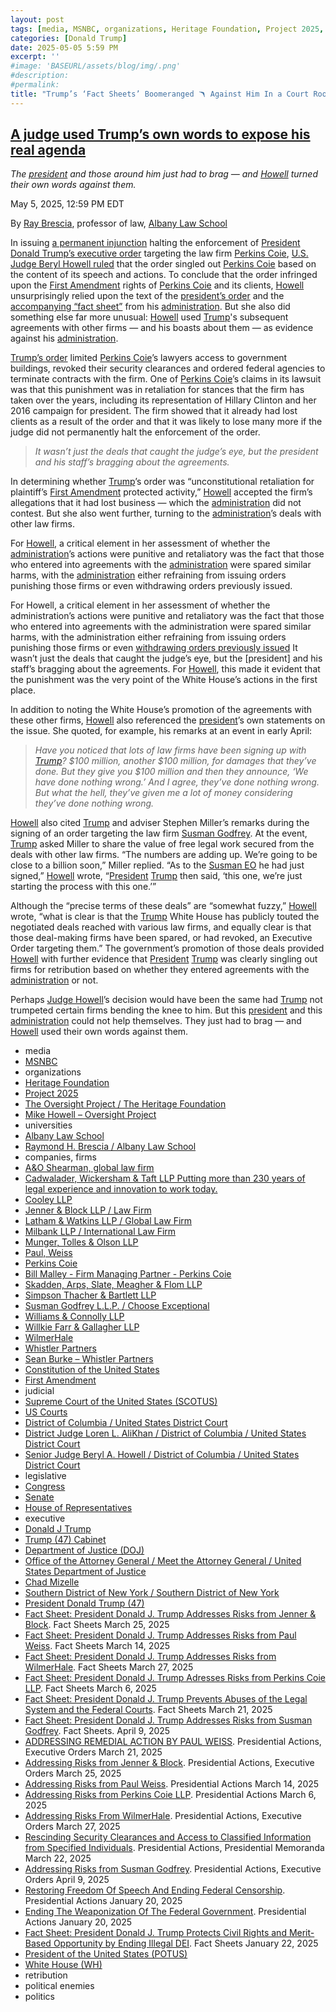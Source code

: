 ```yaml
---
layout: post
tags: [media, MSNBC, organizations, Heritage Foundation, Project 2025, The Oversight Project / The Heritage Foundation, Mike Howell – Oversight Project, universities, Albany Law School, Raymond H. Brescia / Albany Law School, companies firms, A&O Shearman global law firm, Cadwalader Wickersham & Taft LLP Putting more than 230 years of legal experience and innovation to work today., Cooley LLP, Jenner & Block LLP / Law Firm, Latham & Watkins LLP / Global Law Firm, Milbank LLP / International Law Firm, Munger Tolles & Olson LLP, Paul Weiss, Perkins Coie, Bill Malley - Firm Managing Partner - Perkins Coie, Skadden Arps Slate Meagher & Flom LLP, Simpson Thacher & Bartlett LLP, Susman Godfrey L.L.P. / Choose Exceptional, Williams & Connolly LLP, Willkie Farr & Gallagher LLP, WilmerHale, Whistler Partners, Sean Burke – Whistler Partners, Constitution of the United States, First Amendment, judicial, Supreme Court of the United States (SCOTUS), US Courts, District of Columbia / United States District Court, District Judge Loren L. AliKhan / District of Columbia / United States District Court, Senior Judge Beryl A. Howell / District of Columbia / United States District Court, legislative, Congress, Senate, House of Representatives, executive, Donald J Trump, Trump (47) Cabinet, Department of Justice (DOJ), Office of the Attorney General / Meet the Attorney General / United States Department of Justice, Chad Mizelle, Southern District of New York / Southern District of New York, President Donald Trump (47), Fact Sheet –  President Donald J. Trump Addresses Risks from Jenner & Block. Fact Sheets March 25 2025, Fact Sheet –  President Donald J. Trump Addresses Risks from Paul Weiss. Fact Sheets March 14 2025, Fact Sheet –  President Donald J. Trump Addresses Risks from WilmerHale. Fact Sheets March 27 2025, Fact Sheet –  President Donald J. Trump Adresses Risks from Perkins Coie LLP. Fact Sheets March 6 2025, Fact Sheet –  President Donald J. Trump Prevents Abuses of the Legal System and the Federal Courts. Fact Sheets March 21 2025, Fact Sheet –  President Donald J. Trump Addresses Risks from Susman Godfrey. Fact Sheets. April 9 2025, ADDRESSING REMEDIAL ACTION BY PAUL WEISS. Presidential Actions Executive Orders March 21 2025, Addressing Risks from Jenner & Block. Presidential Actions Executive Orders March 25 2025, Addressing Risks from Paul Weiss. Presidential Actions March 14 2025, Addressing Risks from Perkins Coie LLP. Presidential Actions March 6 2025, Addressing Risks From WilmerHale. Presidential Actions Executive Orders March 27 2025, Rescinding Security Clearances and Access to Classified Information from Specified Individuals. Presidential Actions Presidential Memoranda March 22 2025, Addressing Risks from Susman Godfrey. Presidential Actions Executive Orders April 9 2025, Restoring Freedom Of Speech And Ending Federal Censorship. Presidential Actions January 20 2025, Ending The Weaponization Of The Federal Government. Presidential Actions January 20 2025, Fact Sheet –  President Donald J. Trump Protects Civil Rights and Merit-Based Opportunity by Ending Illegal DEI. Fact Sheets January 22 2025, President of the United States (POTUS), White House (WH), retribution, political enemies, politics]
categories: [Donald Trump]
date: 2025-05-05 5:59 PM
excerpt: ''
#image: 'BASEURL/assets/blog/img/.png'
#description:
#permalink:
title: "Trump’s ‘Fact Sheets’ Boomeranged 🪃 Against Him In a Court Room That Targeted a Law Firm"
---
```


## [A judge used Trump’s own words to expose his real agenda](https://www.msnbc.com/opinion/msnbc-opinion/judge-used-trumps-words-expose-real-agenda-rcna204827)

*The [president](https://www.whitehouse.gov/) and those around him just had to brag — and [Howell](https://www.dcd.uscourts.gov/content/senior-judge-beryl-howell) turned their own words against them.*

May 5, 2025, 12:59 PM EDT

By [Ray Brescia](https://www.albanylaw.edu/faculty/faculty-directory/raymond-brescia), professor of law, [Albany Law School](https://www.albanylaw.edu/)

In issuing [a permanent injunction](https://www.msnbc.com/top-stories/latest/trump-executive-order-perkins-coie-unconstitutional-howell-rcna204601) halting the enforcement of [President Donald Trump’s executive order](https://www.msnbc.com/deadline-white-house/deadline-legal-blog/donald-trump-executive-order-perkins-coie-rcna196030) targeting the law firm [Perkins Coie](https://perkinscoie.com/), [U.S. Judge Beryl Howell ruled](https://storage.courtlistener.com/recap/gov.uscourts.dcd.278290/gov.uscourts.dcd.278290.185.0.pdf) that the order singled out [Perkins Coie](https://perkinscoie.com/) based on the content of its speech and actions. To conclude that the order infringed upon the [First Amendment](https://constitution.congress.gov/constitution/amendment-1/) rights of [Perkins Coie](https://perkinscoie.com/) and its clients, [Howell](https://www.dcd.uscourts.gov/content/senior-judge-beryl-howell) unsurprisingly relied upon the text of the [president’s order](https://www.whitehouse.gov/presidential-actions/2025/03/addressing-risks-from-perkins-coie-llp/) and the [accompanying “fact sheet”](https://www.whitehouse.gov/fact-sheets/2025/03/fact-sheet-president-donald-j-trump-adresses-risks-from-perkins-coie-llp/) from his [administration](https://www.whitehouse.gov/administration/). But she also did something else far more unusual: [Howell](https://www.dcd.uscourts.gov/content/senior-judge-beryl-howell) used [Trump](https://www.donaldjtrump.com/)'s subsequent agreements with other firms — and his boasts about them — as evidence against his [administration](https://www.whitehouse.gov/administration/).  

[Trump’s order](https://www.whitehouse.gov/presidential-actions/2025/03/addressing-risks-from-perkins-coie-llp/) limited [Perkins Coie](https://perkinscoie.com/)’s lawyers access to government buildings, revoked their security clearances and ordered federal agencies to terminate contracts with the firm. One of [Perkins Coie](https://perkinscoie.com/)’s claims in its lawsuit was that this punishment was in retaliation for stances that the firm has taken over the years, including its representation of Hillary Clinton and her 2016 campaign for president. The firm showed that it already had lost clients as a result of the order and that it was likely to lose many more if the judge did not permanently halt the enforcement of the order.

> *It wasn’t just the deals that caught the judge’s eye, but the president and his staff’s bragging about the agreements.*

In determining whether [Trump](https://www.donaldjtrump.com/)’s order was “unconstitutional retaliation for plaintiff’s [First Amendment](https://constitution.congress.gov/constitution/amendment-1/) protected activity,” [Howell](https://www.dcd.uscourts.gov/content/senior-judge-beryl-howell) accepted the firm’s allegations that it had lost business — which the [administration](https://www.whitehouse.gov/administration/) did not contest. But she also went further, turning to the [administration](https://www.whitehouse.gov/administration/)’s deals with other law firms.

For [Howell](https://www.dcd.uscourts.gov/content/senior-judge-beryl-howell), a critical element in her assessment of whether the [administration](https://www.whitehouse.gov/administration/)’s actions were punitive and retaliatory was the fact that those who entered into agreements with the [administration](https://www.whitehouse.gov/administration/) were spared similar harms, with the [administration](https://www.whitehouse.gov/administration/) either refraining from issuing orders punishing those firms or even withdrawing orders previously issued. 

For Howell, a critical element in her assessment of whether the administration’s actions were punitive and retaliatory was the fact that those who entered into agreements with the administration were spared similar harms, with the administration either refraining from issuing orders punishing those firms or even [withdrawing orders previously issued](https://www.nbcnews.com/politics/trump-administration/legal-community-shaken-powerful-law-firm-paul-weiss-trump-rcna197490)
It wasn’t just the deals that caught the judge’s eye, but the [president] and his staff’s bragging about the agreements. For [Howell](https://www.dcd.uscourts.gov/content/senior-judge-beryl-howell), this made it evident that the punishment was the very point of the White House’s actions in the first place.

In addition to noting the White House’s promotion of the agreements with these other firms, [Howell](https://www.dcd.uscourts.gov/content/senior-judge-beryl-howell) also referenced the [president](https://www.whitehouse.gov/)’s own statements on the issue. She quoted, for example, his remarks at an event in early April:

> *Have you noticed that lots of law firms have been signing up with [Trump](https://www.donaldjtrump.com/)? $100 million, another $100 million, for damages that they’ve done. But they give you $100 million and then they announce, ‘We have done nothing wrong.’ And I agree, they’ve done nothing wrong. But what the hell, they’ve given me a lot of money considering they’ve done nothing wrong.*

[Howell](https://www.dcd.uscourts.gov/content/senior-judge-beryl-howell) also cited [Trump](https://www.donaldjtrump.com/) and adviser Stephen Miller’s remarks during the signing of an order targeting the law firm [Susman Godfrey](https://www.susmangodfrey.com/). At the event, [Trump](https://www.donaldjtrump.com/) asked Miller to share the value of free legal work secured from the deals with other law firms. “The numbers are adding up. We’re going to be close to a billion soon,” Miller replied. “As to the [Susman EO](https://www.whitehouse.gov/presidential-actions/2025/04/addressing-risks-from-susman-godfrey/) he had just signed,” [Howell](https://www.dcd.uscourts.gov/content/senior-judge-beryl-howell) wrote, “[President](https://www.whitehouse.gov/administration/donald-j-trump/) [Trump](https://www.donaldjtrump.com/) then said, ‘this one, we’re just starting the process with this one.’”

Although the “precise terms of these deals” are “somewhat fuzzy,” [Howell](https://www.dcd.uscourts.gov/content/senior-judge-beryl-howell) wrote, “what is clear is that the [Trump](https://www.donaldjtrump.com/) White House has publicly touted the negotiated deals reached with various law firms, and equally clear is that those deal-making firms have been spared, or had revoked, an Executive Order targeting them.” The government’s promotion of those deals provided [Howell](https://www.dcd.uscourts.gov/content/senior-judge-beryl-howell) with further evidence that [President](https://www.whitehouse.gov/) [Trump](https://www.donaldjtrump.com/) was clearly singling out firms for retribution based on whether they entered agreements with the [administration](https://www.whitehouse.gov/administration/) or not. 

Perhaps [Judge Howell](https://www.dcd.uscourts.gov/content/senior-judge-beryl-howell)’s decision would have been the same had [Trump](https://www.donaldjtrump.com/) not trumpeted certain firms bending the knee to him. But this [president](https://www.whitehouse.gov/) and this [administration](https://www.whitehouse.gov/administration/) could not help themselves. They just had to brag — and [Howell](https://www.dcd.uscourts.gov/content/senior-judge-beryl-howell) used their own words against them.

- media
- [MSNBC](https://www.msnbc.com/)
- organizations
- [Heritage Foundation](https://www.heritage.org/)
- [Project 2025](https://www.project2025.org/)
- [The Oversight Project / The Heritage Foundation](https://www.heritage.org/oversight)
- [Mike Howell – Oversight Project](https://www.heritage.org/staff/mike-howell)
- universities 
- [Albany Law School](https://www.albanylaw.edu/)
- [Raymond H. Brescia / Albany Law School](https://www.albanylaw.edu/faculty/faculty-directory/raymond-brescia)
- companies, firms
- [A&O Shearman, global law firm](https://www.aoshearman.com/)
- [Cadwalader, Wickersham & Taft LLP Putting more than 230 years of legal experience and innovation to work today.](https://www.cadwalader.com/)
- [Cooley LLP](https://www.cooley.com/)
- [Jenner & Block LLP / Law Firm](https://www.jenner.com/)
- [Latham & Watkins LLP / Global Law Firm](https://www.lw.com/en)
- [Milbank LLP / International Law Firm](https://www.milbank.com/en/)
- [Munger, Tolles & Olson LLP](https://www.mto.com/)
- [Paul, Weiss](https://www.paulweiss.com/)
- [Perkins Coie](https://perkinscoie.com/)
- [Bill Malley - Firm Managing Partner - Perkins Coie](https://perkinscoie.com/professionals/william-g-malley)
- [Skadden, Arps, Slate, Meagher & Flom LLP](https://www.skadden.com/)
- [Simpson Thacher & Bartlett LLP](https://www.stblaw.com/)
- [Susman Godfrey L.L.P. / Choose Exceptional](https://www.susmangodfrey.com/)
- [Williams & Connolly LLP](https://www.wc.com/)
- [Willkie Farr & Gallagher LLP](https://www.willkie.com/)
- [WilmerHale](https://www.wilmerhale.com/)
- [Whistler Partners](https://www.whistlerpartners.com/)
- [Sean Burke – Whistler Partners](https://www.whistlerpartners.com/team/sean-burke)
- [Constitution of the United States](https://constitution.congress.gov/)
- [First Amendment](https://constitution.congress.gov/constitution/amendment-1/)
- judicial
- [Supreme Court of the United States (SCOTUS)](https://www.supremecourt.gov/)
- [US Courts](https://www.uscourts.gov/)
- [District of Columbia / United States District Court](https://www.dcd.uscourts.gov/)
- [District Judge Loren L. AliKhan / District of Columbia / United States District Court](https://www.dcd.uscourts.gov/content/district-judge-loren-l-alikhan)
- [Senior Judge Beryl A. Howell / District of Columbia / United States District Court](https://www.dcd.uscourts.gov/content/senior-judge-beryl-howell)
- legislative 
- [Congress](https://www.congress.gov/)
- [Senate](https://www.senate.gov/)
- [House of Representatives](https://www.house.gov/)
- executive
- [Donald J Trump](https://www.donaldjtrump.com/)
- [Trump (47) Cabinet](https://www.whitehouse.gov/administration/the-cabinet/)
- [Department of Justice (DOJ)](https://www.justice.gov/)
- [Office of the Attorney General / Meet the Attorney General / United States Department of Justice](https://www.justice.gov/ag/staff-profile/meet-attorney-general)
- [Chad Mizelle](https://www.linkedin.com/in/chad-mizelle-36366917/)
- [Southern District of New York / Southern District of New York](https://www.justice.gov/usao-sdny)
- [President Donald Trump (47)](https://www.whitehouse.gov/administration/donald-j-trump/)
- [Fact Sheet: President Donald J. Trump Addresses Risks from Jenner & Block](https://www.whitehouse.gov/fact-sheets/2025/03/fact-sheet-president-donald-j-trump-addresses-risks-from-jenner-block/). Fact Sheets March 25, 2025
- [Fact Sheet: President Donald J. Trump Addresses Risks from Paul Weiss](https://www.whitehouse.gov/fact-sheets/2025/03/fact-sheet-president-donald-j-trump-addresses-risks-from-paul-weiss/). Fact Sheets March 14, 2025
- [Fact Sheet: President Donald J. Trump Addresses Risks from WilmerHale](https://www.whitehouse.gov/fact-sheets/2025/03/fact-sheet-president-donald-j-trump-addresses-risks-from-wilmerhale/). Fact Sheets March 27, 2025
- [Fact Sheet: President Donald J. Trump Adresses Risks from Perkins Coie LLP](https://www.whitehouse.gov/fact-sheets/2025/03/fact-sheet-president-donald-j-trump-adresses-risks-from-perkins-coie-llp/). Fact Sheets March 6, 2025
- [Fact Sheet: President Donald J. Trump Prevents Abuses of the Legal System and the Federal Courts](https://www.whitehouse.gov/fact-sheets/2025/03/fact-sheet-president-donald-j-trump-prevents-abuses-of-the-legal-system-and-the-federal-courts/). Fact Sheets March 21, 2025
- [Fact Sheet: President Donald J. Trump Addresses Risks from Susman Godfrey](https://www.whitehouse.gov/fact-sheets/2025/04/fact-sheet-president-donald-j-trump-addresses-risks-from-susman-godfrey/). Fact Sheets. April 9, 2025
- [ADDRESSING REMEDIAL ACTION BY PAUL WEISS](https://www.whitehouse.gov/presidential-actions/2025/03/addressing-remedial-action-by-paul-weiss/). Presidential Actions, Executive Orders March 21, 2025
- [Addressing Risks from Jenner & Block](https://www.whitehouse.gov/presidential-actions/2025/03/addressing-risks-from-jenner-block/). Presidential Actions, Executive Orders March 25, 2025
- [Addressing Risks from Paul Weiss](https://www.whitehouse.gov/presidential-actions/2025/03/addressing-risks-from-paul-weiss/). Presidential Actions March 14, 2025
- [Addressing Risks from Perkins Coie LLP](https://www.whitehouse.gov/presidential-actions/2025/03/addressing-risks-from-perkins-coie-llp/). Presidential Actions March 6, 2025
- [Addressing Risks From WilmerHale](https://www.whitehouse.gov/presidential-actions/2025/03/addressing-risks-from-wilmerhale/). Presidential Actions, Executive Orders March 27, 2025
- [Rescinding Security Clearances and Access to Classified Information from Specified Individuals](https://www.whitehouse.gov/presidential-actions/2025/03/rescinding-security-clearances-and-access-to-classified-information-from-specified-individuals/). Presidential Actions, Presidential Memoranda March 22, 2025
- [Addressing Risks from Susman Godfrey](https://www.whitehouse.gov/presidential-actions/2025/04/addressing-risks-from-susman-godfrey/). Presidential Actions, Executive Orders April 9, 2025
- [Restoring Freedom Of Speech And Ending Federal Censorship](https://www.whitehouse.gov/presidential-actions/2025/01/restoring-freedom-of-speech-and-ending-federal-censorship/). Presidential Actions January 20, 2025
- [Ending The Weaponization Of The Federal Government](https://www.whitehouse.gov/presidential-actions/2025/01/ending-the-weaponization-of-the-federal-government/). Presidential Actions January 20, 2025
- [Fact Sheet: President Donald J. Trump Protects Civil Rights and Merit-Based Opportunity by Ending Illegal DEI](https://www.whitehouse.gov/fact-sheets/2025/01/fact-sheet-president-donald-j-trump-protects-civil-rights-and-merit-based-opportunity-by-ending-illegal-dei/). Fact Sheets January 22, 2025
- [President of the United States (POTUS)](https://www.whitehouse.gov/)
- [White House (WH)](https://www.whitehouse.gov/)
- retribution 
- political enemies 
- politics 
